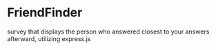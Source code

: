 # FriendFinder
survey that displays the person who answered closest to your answers afterward, utilizing express.js
